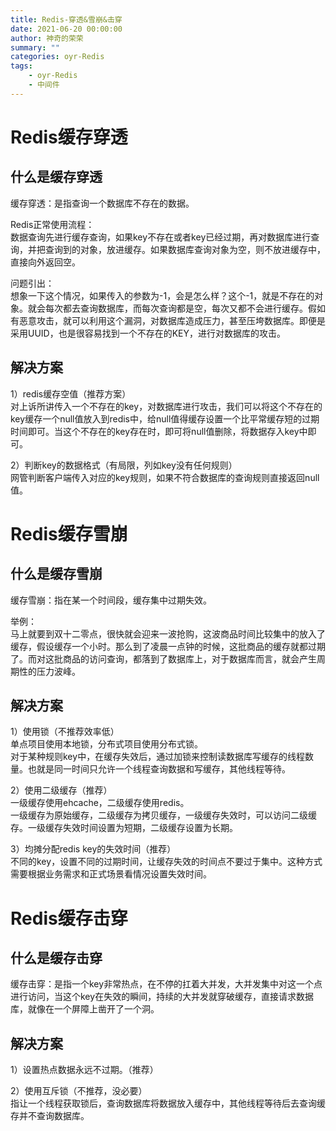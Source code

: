 ```yaml
---
title: Redis-穿透&雪崩&击穿
date: 2021-06-20 00:00:00
author: 神奇的荣荣
summary: ""
categories: oyr-Redis
tags: 
    - oyr-Redis
    - 中间件
---
```


# Redis缓存穿透

## 什么是缓存穿透

缓存穿透：是指查询一个数据库不存在的数据。

Redis正常使用流程：  
数据查询先进行缓存查询，如果key不存在或者key已经过期，再对数据库进行查询，并把查询到的对象，放进缓存。如果数据库查询对象为空，则不放进缓存中，直接向外返回空。

问题引出：  
想象一下这个情况，如果传入的参数为-1，会是怎么样？这个-1，就是不存在的对象。就会每次都去查询数据库，而每次查询都是空，每次又都不会进行缓存。假如有恶意攻击，就可以利用这个漏洞，对数据库造成压力，甚至压垮数据库。即便是采用UUID，也是很容易找到一个不存在的KEY，进行对数据库的攻击。

## 解决方案

1）redis缓存空值（推荐方案）  
对上诉所讲传入一个不存在的key，对数据库进行攻击，我们可以将这个不存在的key缓存一个null值放入到redis中，给null值得缓存设置一个比平常缓存短的过期时间即可。当这个不存在的key存在时，即可将null值删除，将数据存入key中即可。

2）判断key的数据格式（有局限，列如key没有任何规则）  
网管判断客户端传入对应的key规则，如果不符合数据库的查询规则直接返回null值。

# Redis缓存雪崩

## 什么是缓存雪崩

缓存雪崩：指在某一个时间段，缓存集中过期失效。

举例：  
马上就要到双十二零点，很快就会迎来一波抢购，这波商品时间比较集中的放入了缓存，假设缓存一个小时。那么到了凌晨一点钟的时候，这批商品的缓存就都过期了。而对这批商品的访问查询，都落到了数据库上，对于数据库而言，就会产生周期性的压力波峰。

## 解决方案

1）使用锁（不推荐效率低）  
单点项目使用本地锁，分布式项目使用分布式锁。  
对于某种规则key中，在缓存失效后，通过加锁来控制读数据库写缓存的线程数量。也就是同一时间只允许一个线程查询数据和写缓存，其他线程等待。

2）使用二级缓存（推荐）  
一级缓存使用ehcache，二级缓存使用redis。  
一级缓存为原始缓存，二级缓存为拷贝缓存，一级缓存失效时，可以访问二级缓存。一级缓存失效时间设置为短期，二级缓存设置为长期。

3）均摊分配redis key的失效时间（推荐）  
不同的key，设置不同的过期时间，让缓存失效的时间点不要过于集中。这种方式需要根据业务需求和正式场景看情况设置失效时间。

# Redis缓存击穿

## 什么是缓存击穿

缓存击穿：是指一个key非常热点，在不停的扛着大并发，大并发集中对这一个点进行访问，当这个key在失效的瞬间，持续的大并发就穿破缓存，直接请求数据库，就像在一个屏障上凿开了一个洞。


## 解决方案
1）设置热点数据永远不过期。（推荐）  

2）使用互斥锁（不推荐，没必要）  
指让一个线程获取锁后，查询数据库将数据放入缓存中，其他线程等待后去查询缓存并不查询数据库。